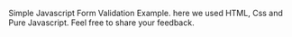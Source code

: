 Simple Javascript Form Validation Example. here we used HTML, Css and Pure Javascript. Feel free to share your feedback.
